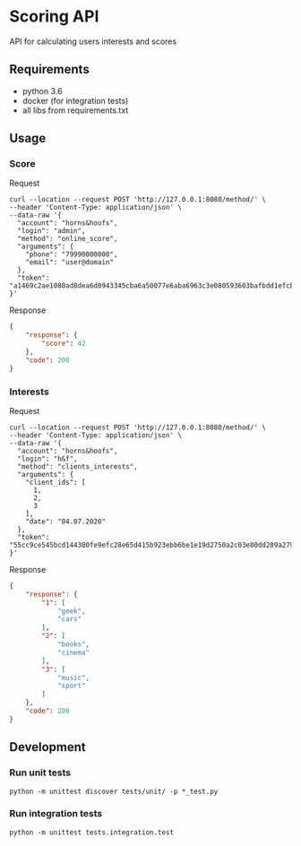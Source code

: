 # Scoring API

API for calculating users interests and scores

## Requirements

* python 3.6
* docker (for integration tests)
* all libs from requirements.txt

## Usage

### Score

Request

```shell script
curl --location --request POST 'http://127.0.0.1:8080/method/' \
--header 'Content-Type: application/json' \
--data-raw '{
  "account": "horns&hoofs",
  "login": "admin",
  "method": "online_score",
  "arguments": {
    "phone": "79990000000",
    "email": "user@domain"
  },
  "token": "a1469c2ae1080ad8dea6d0943345cba6a50077e6aba6963c3e080593603bafbdd1efcbf86032d55540ced68a6257c099dea3289761ca3cf4b4d4ea8ceb0aaec1"
}'
```

Response

```json
{
    "response": {
        "score": 42
    },
    "code": 200
}
```

### Interests

Request

```shell script
curl --location --request POST 'http://127.0.0.1:8080/method/' \
--header 'Content-Type: application/json' \
--data-raw '{
  "account": "horns&hoofs",
  "login": "h&f",
  "method": "clients_interests",
  "arguments": {
    "client_ids": [
      1,
      2,
      3
    ],
    "date": "04.07.2020"
  },
  "token": "55cc9ce545bcd144300fe9efc28e65d415b923ebb6be1e19d2750a2c03e80dd209a27954dca045e5bb12418e7d89b6d718a9e35af34e14e1d5bcd5a08f21fc95"
}'
```


Response

```json
{
    "response": {
        "1": [
            "geek",
            "cars"
        ],
        "2": [
            "books",
            "cinema"
        ],
        "3": [
            "music",
            "sport"
        ]
    },
    "code": 200
}
```

## Development

### Run unit tests

```shell script
python -m unittest discover tests/unit/ -p *_test.py
```

### Run integration tests

```shell script
python -m unittest tests.integration.test
```